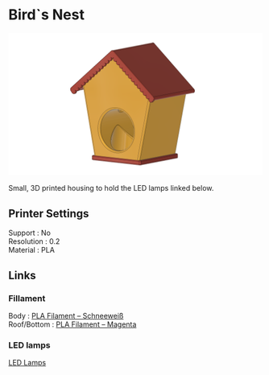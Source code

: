 # Bird`s Nest

![Bird`s Nest Image](https://github.com/chreit00/birdsnest/blob/875ec1893c04eeea381b517223428dcac38b69f1/Images/birdsnest_small.png)<br>


Small, 3D printed housing to hold the LED lamps linked below.

## Printer Settings

Support 	:	No <br>
Resolution	:	0.2 <br>
Material	:	PLA <br>

## Links
### Fillament
Body : [PLA Filament – Schneeweiß](https://www.filamentworld.de/shop/pla-filament-3d-drucker/weiss/)<br>
Roof/Bottom : [PLA Filament – Magenta](https://www.filamentworld.de/shop/pla-filament-3d-drucker/pla-filament-1-75-mm-magenta/)<br>
### LED lamps
[LED Lamps](https://www.amazon.de/gp/product/B07K9SLN1F/ref=ox_sc_act_title_1?smid=A301WKE65PGVT5&psc=1)<br>
